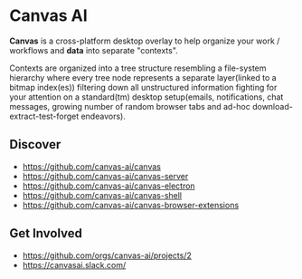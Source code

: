 # Canvas AI

**Canvas** is a cross-platform desktop overlay to help organize your work / workflows and **data** into separate "contexts".  

Contexts are organized into a tree structure resembling a file-system hierarchy where every tree node represents a separate layer(linked to a bitmap index(es)) filtering down all unstructured information fighting for your attention on a standard(tm) desktop setup(emails, notifications, chat messages, growing number of random browser tabs and ad-hoc download-extract-test-forget endeavors).

## Discover

- https://github.com/canvas-ai/canvas
- https://github.com/canvas-ai/canvas-server
- https://github.com/canvas-ai/canvas-electron
- https://github.com/canvas-ai/canvas-shell
- https://github.com/canvas-ai/canvas-browser-extensions

## Get Involved

- https://github.com/orgs/canvas-ai/projects/2 
- https://canvasai.slack.com/

